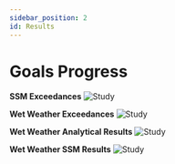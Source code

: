 ```yaml
---
sidebar_position: 2
id: Results
---
```


# Goals Progress

**SSM Exceedances**
![Study](/img/Goals-Progress/Lower-San-Marcos/SSM-Exceedances.png)


**Wet Weather Exceedances**
![Study](/img/Goals-Progress/Lower-San-Marcos/Wet-Exceedances.png)

**Wet Weather Analytical Results**
![Study](/img/Goals-Progress/Lower-San-Marcos/Wet-Analytical.png)

**Wet Weather SSM Results**
![Study](/img/Goals-Progress/Lower-San-Marcos/Wet-SSM-Graph.png)